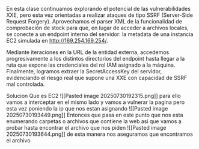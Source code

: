 En esta clase continuamos explorando el potencial de las vulnerabilidades XXE, pero esta vez orientadas a realizar ataques de tipo SSRF (Server-Side Request Forgery). Aprovechamos el parser XML de la funcionalidad de comprobación de stock para que, en lugar de acceder a archivos locales, se conecte a un endpoint interno del servidor: la metadata de una instancia EC2 simulada en http://169.254.169.254/.

Mediante iteraciones en la URL de la entidad externa, accedemos progresivamente a los distintos directorios del endpoint hasta llegar a la ruta que expone las credenciales del rol IAM asignado a la máquina. Finalmente, logramos extraer la SecretAccessKey del servidor, evidenciando el riesgo real que supone una XXE con capacidad de SSRF mal controlada.

Solucion
Que es EC2
![[Pasted image 20250730192315.png]]
para ello vamos a interceptar en el mismo lado y vamos  a vulnerar la pagina pero esta vez poniendo la ip que nos estan asignando
![[Pasted image 20250730193449.png]]
Entonces que pasa en este punto que nos esta enumerando carpetas o archivos que contiene la web asi que vamos a probar hasta encontrar el archivo que nos piden
![[Pasted image 20250730193644.png]]
de esta manera nos aseguramos que encontramos el archivo
